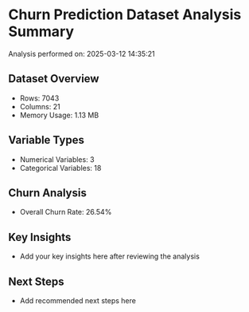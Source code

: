 # Churn Prediction Dataset Analysis Summary

Analysis performed on: 2025-03-12 14:35:21

## Dataset Overview
- Rows: 7043
- Columns: 21
- Memory Usage: 1.13 MB

## Variable Types
- Numerical Variables: 3
- Categorical Variables: 18

## Churn Analysis
- Overall Churn Rate: 26.54%

## Key Insights
- Add your key insights here after reviewing the analysis

## Next Steps
- Add recommended next steps here
